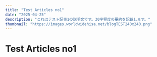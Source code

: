 ```yaml
---
title: "Test Articles no1"
date: "2025-04-25"
description: "これはテスト記事1の説明文です。30字程度の要約を記載します。"
thumbnail: "https://images.worldwidehisa.net/blogTEST240x240.png"
---
```


# Test Articles no1
